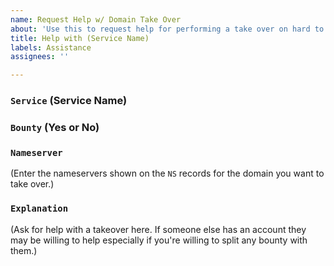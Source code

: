 ```yaml
---
name: Request Help w/ Domain Take Over
about: 'Use this to request help for performing a take over on hard to access provider. '
title: Help with (Service Name)
labels: Assistance
assignees: ''

---
```


### <code>Service</code> (Service Name)

### <code>Bounty</code> (Yes or No)

### <code>Nameserver</code>

(Enter the nameservers shown on the `NS` records for the domain you want to take over.)

### <code>Explanation</code>

(Ask for help with a takeover here. If someone else has an account they may be willing to help especially if you're willing to split any bounty with them.)
